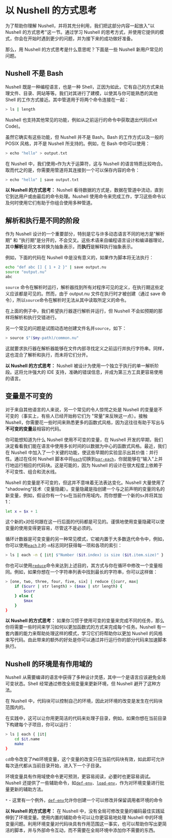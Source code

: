 # 以 Nushell 的方式思考

为了帮助你理解 Nushell，并将其充分利用，我们把这部分内容一起放入"以 Nushell 的方式思考"这一节。通过学习 Nushell 的思考方式，并使用它提供的模式，你会在开始时遇到更少的问题，并为接下来的成功做好准备。

那么，用 Nushell 的方式思考是什么意思呢？下面是一些 Nushell 新用户常见的问题。

## Nushell 不是 Bash

Nushell 既是一种编程语言，也是一种 Shell，正因为如此，它有自己的方式来处理文件、目录、网站等等。我们对其进行了建模，以使其与你可能熟悉的其他 Shell 的工作方式接近。其中管道用于将两个命令连接在一起：

```bash
> ls | length
```

Nushell 也支持其他常见的功能，例如从之前运行的命令中获取退出代码(Exit Code)。

虽然它确实有这些功能，但 Nushell 并不是 Bash。Bash 的工作方式以及一般的 POSIX 风格，并不是 Nushell 所支持的。例如，在 Bash 中你可以使用：

```bash
> echo "hello" > output.txt
```

在 Nushell 中，我们使用`>`作为大于运算符，这与 Nushell 的语言特质比较吻合。取而代之的是，你需要用管道将其连接到一个可以保存内容的命令：

```bash
> echo "hello" | save output.txt
```

**以 Nushell 的方式思考：** Nushell 看待数据的方式是，数据在管道中流动，直到它到达用户或由最后的命令处理。Nushell 使用命令来完成工作，学习这些命令以及何时使用它们有助于你组合使用多种管道。

## 解析和执行是不同的阶段

作为 Nushell 设计的一个重要部分，特别是它与许多动态语言不同的地方是"解析期" 和 "执行期"是分开的，不会交叉。这些术语来自编程语言设计和编译器理论，其中**解析**是将文本转换为抽象表示，而**执行**是解释执行抽象表示。

例如，下面的代码在 Nushell 中是没有意义的，如果作为脚本将无法执行：

```bash
echo "def abc [] { 1 + 2 }" | save output.nu
source "output.nu"
abc
```

`source` 命令在解析时运行，解析器找到所有对程序可见的定义，在执行期这些定义应该都是可见的。然而，由于 output.nu 文件在执行时才被创建（通过 save 命令），所以`source`命令在解析时无法从其中读取所定义的命令。

在上面的例子中，我们希望执行器逐行解析并运行，但 Nushell 不会如预期的那样将解析和执行交错进行。

另一个常见的问题是试图动态地创建文件名并`source`，如下：

```bash
> source $"($my-path)/common.nu"
```

这就要求执行器在解析器能够在文件内部寻找定义之前运行并执行字符串。同样，这也混合了解析和执行，而未将它们分开。

**以 Nushell 的方式思考：** Nushell 被设计为使用一个独立于执行的单一解析阶段。这将允许强大的 IDE 支持，准确的错误信息，并成为第三方工具更容易使用的语言。

## 变量是不可变的

对于来自其他语言的人来说，另一个常见的令人惊愕之处是 Nushell 的变量是不可变的（事实上，有些人已经开始称它们为 "常量"来反映这一点）。接触 Nushell，你需要花一些时间来熟悉更多的函数式风格，因为这往往有助于写出与**不可变的变量**最相容的代码。

你可能想知道为什么 Nushell 使用不可变的变量，在 Nushell 开发的早期，我们决定看看我们能在语言中使用多长时间的以数据为中心的函数式风格。最近，我们在 Nushell 中加入了一个关键的功能，使这些早期的实验显示出其价值：并行性。通过在任何 Nushell 脚本中将[`each`](/book/commands/each.md)切换到[`par-each`](/book/commands/par-each.md)，你就能够在“输入”上并行地运行相应的代码块。这是可能的，因为 Nushell 的设计在很大程度上依赖于不可变性、组合和流水线。

Nushell 的变量是不可变的，但这并不意味着无法表达变化。Nushell 大量使用了 "shadowing"技术（变量隐藏）。变量隐藏是指创建一个与之前声明的变量同名的新变量，例如，假设你有一个`$x`在当前作用域内，而你想要一个新的`$x`并将其加 1：

```bash
let x = $x + 1
```

这个新的`x`对任何跟在这一行后面的代码都是可见的。谨慎地使用变量隐藏可以使变量的使用变得更容易，尽管这不是必须的。

循环计数器是可变变量的另一种常见模式，它被内置于大多数迭代命令中，例如，你可以使用[`each`](/book/commands/each.md)上的`-n`标志同时获得每一项和各项的索引：

```bash
> ls | each -n { |it| $"Number ($it.index) is size ($it.item.size)" }
```

你也可以使用[`reduce`](/book/commands/reduce.md)命令来达到上述目的，其方式与你在循环中修改一个变量相同。例如，如果你想在一个字符串列表中找到最长的字符串，你可以这样做：

```bash
> [one, two, three, four, five, six] | reduce {|curr, max|
    if ($curr | str length) > ($max | str length) {
        $curr
    } else {
        $max
    }
}
```

**以 Nushell 的方式思考：** 如果你习惯于使用可变的变量来完成不同的任务，那么你将需要一些时间来学习如何以更加函数式的方式来完成每个任务。Nushell 有一套内置的能力来帮助处理这样的模式，学习它们将帮助你以更加 Nushell 的风格来写代码。由此带来的额外的好处是你可以通过并行运行你的部分代码来加速脚本执行。

## Nushell 的环境是有作用域的

Nushell 从需要编译的语言中获得了多种设计灵感，其中一个是语言应该避免全局可变状态。Shell 经常通过修改全局变量来更新环境，但 Nushell 避开了这种方法。

在 Nushell 中，代码块可以控制自己的环境，因此对环境的改变是发生在代码块范围内的。

在实践中，这可以让你用更简洁的代码来处理子目录，例如，如果你想在当前目录下构建每个子项目，你可以运行：

```bash
> ls | each { |it|
    cd $it.name
    make
}
```

`cd`命令改变了`PWD`环境变量，这个变量的改变只在当前代码块有效，如此即可允许每次迭代都从当前目录开始，进入下一个子目录。

环境变量具有作用域使命令更可预测，更容易阅读，必要时也更容易调试。Nushell 还提供了一些辅助命令，如[`def-env`](/book/commands/def-env.md)、[`load-env`](/book/commands/load-env.md)，作为对环境变量进行批量更新的辅助方法。

`*` - 这里有一个例外，[`def-env`](/book/commands/def-env.md)允许你创建一个可以修改并保留调用者环境的命令

**以 Nushell 的方式思考：** 在 Nushell 中，没有全局可修改变量的编码最佳实践延伸到了环境变量。使用内置的辅助命令可以让你更容易地处理 Nushell 中的环境变量问题。利用环境变量对代码块具有作用范围这一事实，也可以帮助你写出更简洁的脚本，并与外部命令互动，而不需要在全局环境中添加你不需要的东西。
